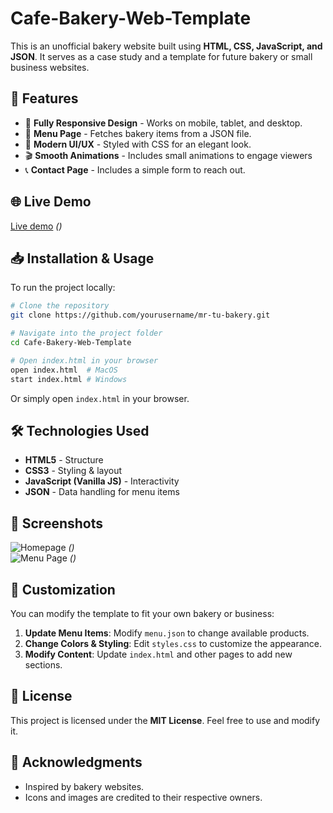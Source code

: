 # Cafe-Bakery-Web-Template

This is an unofficial bakery website built using **HTML, CSS, JavaScript, and JSON**. It serves as a case study and a template for future bakery or small business websites.

## 🚀 Features
- 🍰 **Fully Responsive Design** - Works on mobile, tablet, and desktop.
- 📜 **Menu Page** - Fetches bakery items from a JSON file.
- 🎨 **Modern UI/UX** - Styled with CSS for an elegant look.
- 🎬 **Smooth Animations** - Includes small animations to engage viewers
- 📞 **Contact Page** - Includes a simple form to reach out.

## 🌐 Live Demo
[Live demo](#) *()*

## 📥 Installation & Usage
To run the project locally:
```sh
# Clone the repository
git clone https://github.com/yourusername/mr-tu-bakery.git

# Navigate into the project folder
cd Cafe-Bakery-Web-Template

# Open index.html in your browser
open index.html  # MacOS
start index.html # Windows
```
Or simply open `index.html` in your browser.

## 🛠️ Technologies Used
- **HTML5** - Structure
- **CSS3** - Styling & layout
- **JavaScript (Vanilla JS)** - Interactivity
- **JSON** - Data handling for menu items

## 📸 Screenshots
![Homepage](#) *()*  
![Menu Page](#) *()*

## 🎨 Customization
You can modify the template to fit your own bakery or business:
1. **Update Menu Items**: Modify `menu.json` to change available products.
2. **Change Colors & Styling**: Edit `styles.css` to customize the appearance.
3. **Modify Content**: Update `index.html` and other pages to add new sections.

## 📜 License
This project is licensed under the **MIT License**. Feel free to use and modify it.

## 🙌 Acknowledgments
- Inspired by bakery websites.
- Icons and images are credited to their respective owners.
